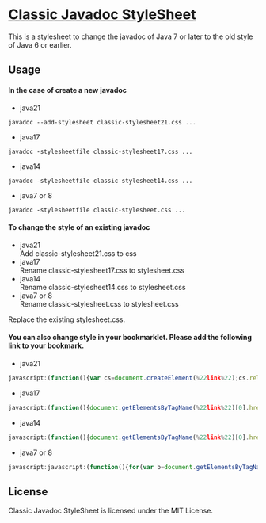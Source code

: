 [Classic Javadoc StyleSheet](https://junk-box.github.io/classic-javadoc-stylesheet/)
=====================================================================

This is a stylesheet to change the javadoc of Java 7 or later to the old style of Java 6 or earlier.

Usage
------------

#### In the case of create a new javadoc
- java21  
```
javadoc --add-stylesheet classic-stylesheet21.css ... 
```
- java17  
```
javadoc -stylesheetfile classic-stylesheet17.css ... 
```
- java14  
```
javadoc -stylesheetfile classic-stylesheet14.css ... 
```
- java7 or 8  
```
javadoc -stylesheetfile classic-stylesheet.css ... 
```

#### To change the style of an existing javadoc
- java21  
Add classic-stylesheet21.css to css
- java17  
Rename classic-stylesheet17.css to stylesheet.css
- java14  
Rename classic-stylesheet14.css to stylesheet.css
- java7 or 8  
Rename classic-stylesheet.css to stylesheet.css

Replace the existing stylesheet.css.


#### You can also change style in your bookmarklet. Please add the following link to your bookmark.  
- java21  
```js
javascript:(function(){var cs=document.createElement(%22link%22);cs.rel=%22stylesheet%22;cs.type=%22text/css%22;cs.title=%22Style%22;cs.href=%22https://junk-box.github.io/classic-javadoc-stylesheet/classic-stylesheet21.css%22;document.getElementsByTagName(%22head%22)[0].appendChild(cs);})()
```
- java17  
```js
javascript:(function(){document.getElementsByTagName(%22link%22)[0].href=%22https://junk-box.github.io/classic-javadoc-stylesheet/classic-stylesheet17.css%22;})()
```
- java14  
```js
javascript:(function(){document.getElementsByTagName(%22link%22)[0].href=%22https://junk-box.github.io/classic-javadoc-stylesheet/classic-stylesheet14.css%22;})()
```
- java7 or 8  
```js
javascript:javascript:(function(){for(var b=document.getElementsByTagName(%22frame%22),a=0;a<b.length;a++){var c=b[a].name;if(%22packageListFrame%22==c||%22packageFrame%22==c||%22classFrame%22==c)b[a].contentWindow.document.getElementsByTagName(%22link%22)[0].href=%22https://junk-box.github.io/classic-javadoc-stylesheet/classic-stylesheet.css%22}})();
```

License
------------

Classic Javadoc StyleSheet is licensed under the MIT License.  
